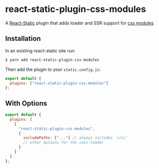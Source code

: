 # react-static-plugin-css-modules

A [React-Static](https://react-static.js.org) plugin that adds loader and SSR support for [css modules](https://github.com/css-modules/css-modules)

## Installation

In an existing react-static site run:

```bash
$ yarn add react-static-plugin-css-modules
```

Then add the plugin to your `static.config.js`:

```javascript
export default {
  plugins: ["react-static-plugin-css-modules"]
};
```

## With Options

```javascript
export default {
  plugins: [
    [
      "react-static-plugin-css-modules",
      {
        includePaths: ["..."] // always includes `src/`
        // other options for the sass-loader
      }
    ]
  ]
};
```
